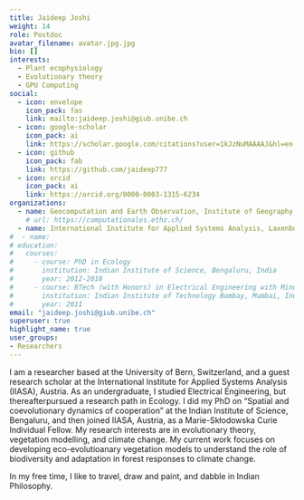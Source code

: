 ```yaml
---
title: Jaideep Joshi
weight: 14
role: Postdoc
avatar_filename: avatar.jpg.jpg
bio: []
interests:
  - Plant ecophysiology
  - Evolutionary theory
  - GPU Computing
social:
  - icon: envelope
    icon_pack: fas
    link: mailto:jaideep.joshi@giub.unibe.ch
  - icon: google-scholar
    icon_pack: ai
    link: https://scholar.google.com/citations?user=1kJzNuMAAAAJ&hl=en
  - icon: github
    icon_pack: fab
    link: https://github.com/jaideep777
  - icon: orcid
    icon_pack: ai
    link: https://orcid.org/0000-0003-1315-6234
organizations:
  - name: Geocomputation and Earth Observation, Institute of Geography, University of Bern
    # url: https://computationales.ethz.ch/
  - name: International Institute for Applied Systems Analysis, Laxenburg, Austria
#  - name: 
# education:
#   courses:
#     - course: PhD in Ecology
#       institution: Indian Institute of Science, Bengaluru, India 
#       year: 2012-2018
#     - course: BTech (with Honors) in Electrical Engineering with Minor in Environmental Science 
#       institution: Indian Institute of Technology Bombay, Mumbai, India
#       year: 2011
email: "jaideep.joshi@giub.unibe.ch"
superuser: true
highlight_name: true
user_groups:
- Researchers
---
```


I am a researcher based at the University of Bern, Switzerland, and a guest research scholar at the International Institute for Applied Systems Analysis (IIASA), Austria. As an undergraduate, I studied Electrical Engineering, but thereafterpursued a research path in Ecology. I did my PhD on “Spatial and coevolutionary dynamics of cooperation” at the Indian Institute of Science, Bengaluru, and then joined IIASA, Austria, as a Marie-Skłodowska Curie Individual Fellow. My research interests are in evolutionary theory, vegetation modelling, and climate change. My current work focuses on developing eco-evolutioanary vegetation models to understand the role of biodiversity and adaptation in forest responses to climate change.

In my free time, I like to travel, draw and paint, and dabble in Indian Philosophy.

